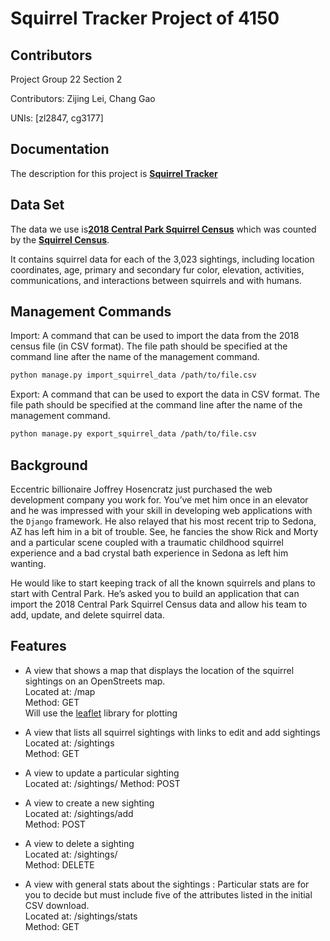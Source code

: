 
# Squirrel Tracker Project of 4150


## Contributors

Project Group 22 Section 2

Contributors: Zijing Lei, Chang Gao

UNIs: [zl2847, cg3177]

## Documentation
The description for this project is [**Squirrel Tracker**](https://docs.google.com/document/d/1SPv3fMDKiemrR86rD-S9ecvI2npz3PljDzwCfxK2x5g/edit)

## Data Set
The data we use is[**2018 Central Park Squirrel Census**](https://data.cityofnewyork.us/Environment/2018-Central-Park-Squirrel-Census-Squirrel-Data/vfnx-vebw) which was counted by the [**Squirrel Census**](https://www.thesquirrelcensus.com/). 

It contains squirrel data for each of the 3,023 sightings, including location coordinates, age, primary and secondary fur color, elevation, activities, communications, and interactions between squirrels and with humans.


## Management Commands
Import: A command that can be used to import the data from the 2018 census file (in CSV format). The file path should be specified at the command line after the name of the management command. 

```sh
python manage.py import_squirrel_data /path/to/file.csv
```

Export: A command that can be used to export the data in CSV format. The file path should be specified at the command line after the name of the management command.

```sh
python manage.py export_squirrel_data /path/to/file.csv
```
## Background
Eccentric billionaire Joffrey Hosencratz just purchased the web development company you work for. You’ve met him once in an elevator and he was impressed with your skill in developing web applications with the ``Django`` framework. He also relayed that his most recent trip to Sedona, AZ has left him in a bit of trouble. See, he fancies the show Rick and Morty and a particular scene coupled with a traumatic childhood squirrel experience and a bad crystal bath experience in Sedona as left him wanting. 

He would like to start keeping track of all the known squirrels and plans to start with Central Park. He’s asked you to build an application that can import the 2018 Central Park Squirrel Census data and allow his team to add, update, and delete squirrel data. 

## Features

- A view that shows a map that displays the location of the squirrel sightings on an OpenStreets map.   
  Located at: /map   
	Method: GET   
	Will use the [leaflet](https://leafletjs.com/) library for plotting

- A view that lists all squirrel sightings with links to edit and add sightings   
  Located at: /sightings   
  Method: GET  
  
- A view to update a particular sighting   
  Located at: /sightings/<unique-squirrel-id>
  Method: POST  
 
- A view to create a new sighting   
  Located at: /sightings/add   
  Method: POST   

- A view to delete a sighting    
  Located at: /sightings/<unique-squirrel-id>   
  Method: DELETE   

- A view with general stats about the sightings
 : Particular stats are for you to decide but must include five of the attributes listed in the initial CSV download.    
  Located at: /sightings/stats   
  Method: GET   

